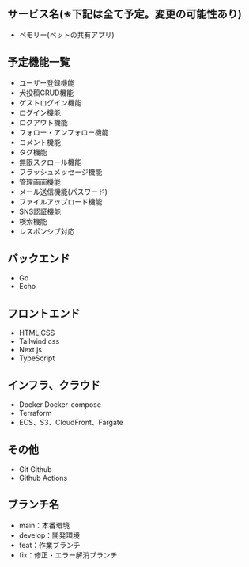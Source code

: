 ## サービス名(※下記は全て予定。変更の可能性あり)
- ペモリー(ペットの共有アプリ)

## 予定機能一覧
- ユーザー登録機能
- 犬投稿CRUD機能
- ゲストログイン機能
- ログイン機能
- ログアウト機能
- フォロー・アンフォロー機能
- コメント機能
- タグ機能
- 無限スクロール機能
- フラッシュメッセージ機能
- 管理画面機能
- メール送信機能(パスワード)
- ファイルアップロード機能
- SNS認証機能
- 検索機能
- レスポンシブ対応

## バックエンド
- Go
- Echo

## フロントエンド
- HTML,CSS
- Tailwind css
- Next.js
- TypeScript

## インフラ、クラウド
- Docker Docker-compose
- Terraform
- ECS、S3、CloudFront、Fargate

## その他
- Git Github
- Github Actions

## ブランチ名
- main：本番環境
- develop：開発環境
- feat：作業ブランチ
- fix：修正・エラー解消ブランチ
